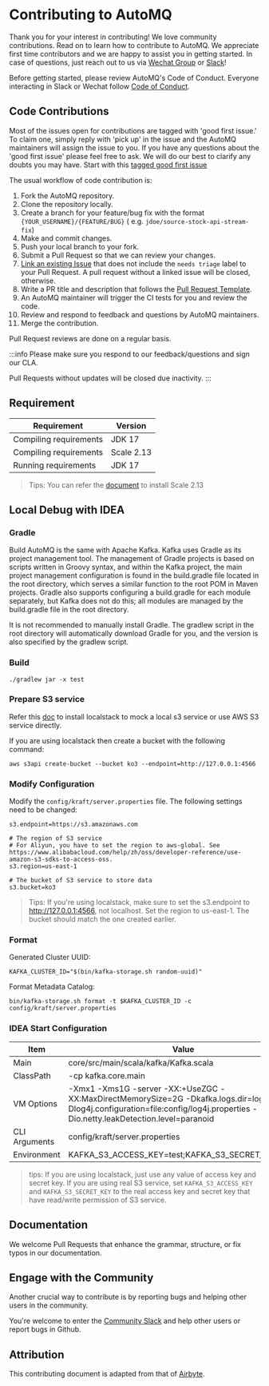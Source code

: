 # Contributing to AutoMQ

Thank you for your interest in contributing! We love community contributions.
Read on to learn how to contribute to AutoMQ.
We appreciate first time contributors and we are happy to assist you in getting started. In case of questions, just
reach out to us via [Wechat Group](https://www.automq.com/img/----------------------------1.png)
or [Slack](https://join.slack.com/t/automq/shared_invite/zt-29h17vye9-thf31ebIVL9oXuRdACnOIA)!

Before getting started, please review AutoMQ's Code of Conduct. Everyone interacting in Slack or Wechat
follow [Code of Conduct](CODE_OF_CONDUCT.md).

## Code Contributions

Most of the issues open for contributions are tagged with 'good first issue.' To claim one, simply reply with 'pick up' in the issue and the AutoMQ maintainers will assign the issue to you. If you have any questions about the 'good first issue' please feel free to ask. We will do our best to clarify any doubts you may have.
Start with
this [tagged good first issue](https://github.com/AutoMQ/automq-for-kafka/issues?q=is%3Aissue+is%3Aopen+label%3A%22good+first+issue%22)

The usual workflow of code contribution is:

1. Fork the AutoMQ repository.
2. Clone the repository locally.
3. Create a branch for your feature/bug fix with the format `{YOUR_USERNAME}/{FEATURE/BUG}` (
   e.g. `jdoe/source-stock-api-stream-fix`)
4. Make and commit changes.
5. Push your local branch to your fork.
6. Submit a Pull Request so that we can review your changes.
7. [Link an existing Issue](https://docs.github.com/en/issues/tracking-your-work-with-issues/linking-a-pull-request-to-an-issue)
   that does not include the `needs triage` label to your Pull Request. A pull request without a linked issue will be
   closed, otherwise.
8. Write a PR title and description that follows the [Pull Request Template](PULL_REQUEST_TEMPLATE.md).
9. An AutoMQ maintainer will trigger the CI tests for you and review the code.
10. Review and respond to feedback and questions by AutoMQ maintainers.
11. Merge the contribution.

Pull Request reviews are done on a regular basis.

:::info
Please make sure you respond to our feedback/questions and sign our CLA.

Pull Requests without updates will be closed due inactivity.
:::

## Requirement

| Requirement            | Version    |
|------------------------|------------|
| Compiling requirements | JDK 17     |
| Compiling requirements | Scale 2.13 |
| Running requirements   | JDK 17     |

> Tips: You can refer the [document](https://www.scala-lang.org/download/2.13.12.html) to install Scale 2.13

## Local Debug with IDEA

### Gradle

Build AutoMQ is the same with Apache Kafka. Kafka uses Gradle as its project management tool. The management of Gradle projects is based on scripts written in Groovy syntax, and within the Kafka project, the main project management configuration is found in the build.gradle file located in the root directory, which serves a similar function to the root POM in Maven projects. Gradle also supports configuring a build.gradle for each module separately, but Kafka does not do this; all modules are managed by the build.gradle file in the root directory.

It is not recommended to manually install Gradle. The gradlew script in the root directory will automatically download Gradle for you, and the version is also specified by the gradlew script.

### Build
```
./gradlew jar -x test
```

### Prepare S3 service
Refer this [doc](https://docs.localstack.cloud/getting-started/installation/) to install localstack to mock a local s3 service or use AWS S3 service directly. 

If you are using localstack then create a bucket with the following command:
```
aws s3api create-bucket --bucket ko3 --endpoint=http://127.0.0.1:4566
```
### Modify Configuration

Modify the `config/kraft/server.properties` file. The following settings need to be changed:

```
s3.endpoint=https://s3.amazonaws.com

# The region of S3 service
# For Aliyun, you have to set the region to aws-global. See https://www.alibabacloud.com/help/zh/oss/developer-reference/use-amazon-s3-sdks-to-access-oss.
s3.region=us-east-1

# The bucket of S3 service to store data
s3.bucket=ko3
```
> Tips: If you're using localstack, make sure to set the s3.endpoint to http://127.0.0.1:4566, not localhost. Set the region to us-east-1. The bucket should match the one created earlier.

### Format
Generated Cluster UUID:
```
KAFKA_CLUSTER_ID="$(bin/kafka-storage.sh random-uuid)"
```
Format Metadata Catalog:
```
bin/kafka-storage.sh format -t $KAFKA_CLUSTER_ID -c config/kraft/server.properties
```
### IDEA Start Configuration
| Item            | Value    |
|------------------------|------------|
| Main | core/src/main/scala/kafka/Kafka.scala     |
| ClassPath | -cp kafka.core.main |
| VM Options   | -Xmx1 -Xms1G -server -XX:+UseZGC -XX:MaxDirectMemorySize=2G -Dkafka.logs.dir=logs/ -Dlog4j.configuration=file:config/log4j.properties -Dio.netty.leakDetection.level=paranoid    |
| CLI Arguments | config/kraft/server.properties|
| Environment | KAFKA_S3_ACCESS_KEY=test;KAFKA_S3_SECRET_KEY=test |

> tips: If you are using localstack, just use any value of access key and secret key. If you are using real S3 service, set `KAFKA_S3_ACCESS_KEY` and `KAFKA_S3_SECRET_KEY` to the real access key and secret key that have read/write permission of S3 service.


## Documentation

We welcome Pull Requests that enhance the grammar, structure, or fix typos in our documentation.

## Engage with the Community

Another crucial way to contribute is by reporting bugs and helping other users in the community.

You're welcome to enter
the [Community Slack](https://join.slack.com/t/automq/shared_invite/zt-29h17vye9-thf31ebIVL9oXuRdACnOIA) and help other
users or report bugs in Github.

## Attribution

This contributing document is adapted from that of [Airbyte](https://github.com/airbytehq/airbyte).
